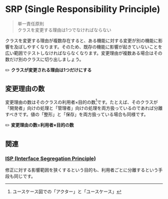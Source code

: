 # SRP (Single Responsibility Principle)
> 単一責任原則  
> クラスを変更する理由は1つでなければならない

クラスを変更する理由が複数存在すると、ある機能に対する変更が別の機能に影響を及ぼしやすくなります。そのため、既存の機能に影響が起きていないことを広い範囲でテストしなければならなくなります。変更理由が複数ある場合はその数だけ別のクラスに切り出しましょう。

:pencil2: **クラスが変更される理由は1つだけにする**

## 変更理由の数
変更理由の数はそのクラスの利用者×目的の数[^1]です。たとえば、そのクラスが「開発者」向けの処理と「管理者」向けの処理を両方扱っているのであれば分離すべきです。値の「整形」と「保存」を両方扱っている場合も同様です。

:pencil2: **変更理由の数=利用者×目的の数**

## 関連
### [ISP (Interface Segregation Principle)](ISP.md)
修正に対する影響範囲を狭くするという目的も、利用者ごとに分離するという手段も同じです。

[^1]: ユースケース図での「アクター」と「ユースケース」
